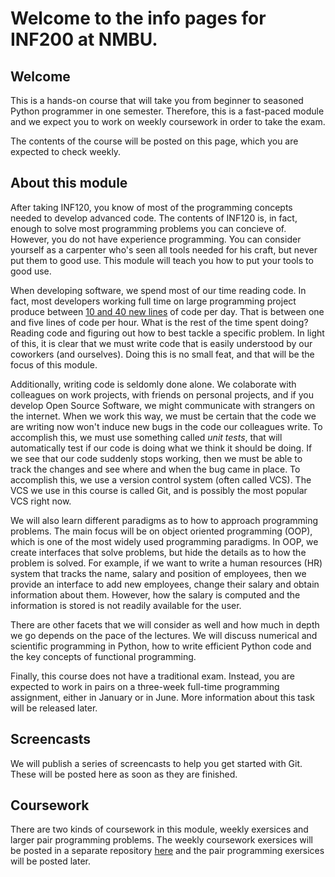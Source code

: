 # Welcome to the info pages for INF200 at NMBU.

## Welcome
This is a hands-on course that will take you from beginner to seasoned Python
programmer in one semester. Therefore, this is a fast-paced module and we
expect you to work on weekly coursework in order to take the exam.

The contents of the course will be posted on this page, which you are expected
to check weekly. 

## About this module
After taking INF120, you know of most of the programming concepts needed to
develop advanced code. The contents of INF120 is, in fact, enough to solve
most programming problems you can concieve of. However, you do not have
experience programming. You can consider yourself as a carpenter who's seen
all tools needed for his craft, but never put them to good use. This module
will teach you how to put your tools to good use.

When developing software, we spend most of our time reading code. In fact,
most developers working full time on large programming project produce
between [10 and 40 new lines](https://successfulsoftware.net/2017/02/10/how-much-code-can-a-coder-code/)
of code per day. That is between one and five lines of code per hour. What
is the rest of the time spent doing? Reading code and figuring out how to
best tackle a specific problem. In light of this, it is clear that we must
write code that is easily understood by our coworkers (and ourselves). Doing
this is no small feat, and that will be the focus of this module.

Additionally, writing code is seldomly done alone. We colaborate with colleagues
on work projects, with friends on personal projects, and if you develop Open
Source Software, we might communicate with strangers on the internet. When we
work this way, we must be certain that the code we are writing now won't induce
new bugs in the code our colleagues write. To accomplish this, we must use 
something called *unit tests*, that will automatically test if our code is doing
what we think it should be doing. If we see that our code suddenly stops
working, then we must be able to track the changes and see where and when the
bug came in place. To accomplish this, we use a version control system (often
called VCS). The VCS we use in this course is called Git, and is possibly the
most popular VCS right now.

We will also learn different paradigms as to how to approach programming
problems. The main focus will be on object oriented programming (OOP), which
is one of the most widely used programming paradigms. In OOP, we create
interfaces that solve problems, but hide the details as to how the problem is
solved. For example, if we want to write a human resources (HR) system that
tracks the name, salary and position of employees, then we provide an interface
to add new employees, change their salary and obtain information about them. 
However, how the salary is computed and the information is stored is not
readily available for the user.

There are other facets that we will consider as well and how much in depth
we go depends on the pace of the lectures. We will discuss numerical and
scientific programming in Python, how to write efficient Python code and
the key concepts of functional programming.

Finally, this course does not have a traditional exam. Instead, you are expected
to work in pairs on a three-week full-time programming assignment, either in
January or in June. More information about this task will be released later.

## Screencasts
We will publish a series of screencasts to help you get started with Git.
These will be posted here as soon as they are finished.

## Coursework
There are two kinds of coursework in this module, weekly exersices and
larger pair programming problems. The weekly coursework exersices will be
posted in a separate repository
[here](https://github.com/yngvem/INF200-2019-Exersices) and the pair
programming exersices will be posted later.
